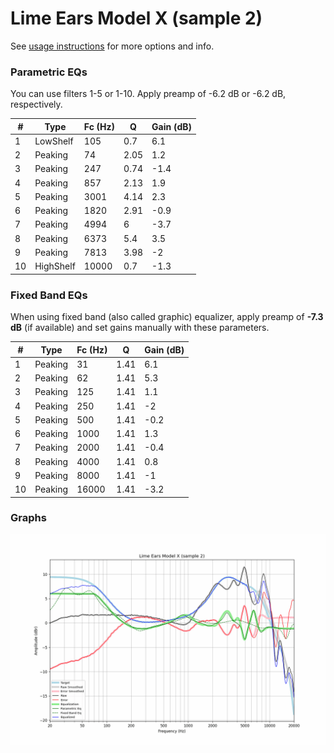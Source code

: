 # Lime Ears Model X (sample 2)
See [usage instructions](https://github.com/jaakkopasanen/AutoEq#usage) for more options and info.

### Parametric EQs
You can use filters 1-5 or 1-10. Apply preamp of -6.2 dB or -6.2 dB, respectively.

|   # | Type      |   Fc (Hz) |    Q |   Gain (dB) |
|-----|-----------|-----------|------|-------------|
|   1 | LowShelf  |       105 | 0.7  |         6.1 |
|   2 | Peaking   |        74 | 2.05 |         1.2 |
|   3 | Peaking   |       247 | 0.74 |        -1.4 |
|   4 | Peaking   |       857 | 2.13 |         1.9 |
|   5 | Peaking   |      3001 | 4.14 |         2.3 |
|   6 | Peaking   |      1820 | 2.91 |        -0.9 |
|   7 | Peaking   |      4994 | 6    |        -3.7 |
|   8 | Peaking   |      6373 | 5.4  |         3.5 |
|   9 | Peaking   |      7813 | 3.98 |        -2   |
|  10 | HighShelf |     10000 | 0.7  |        -1.3 |

### Fixed Band EQs
When using fixed band (also called graphic) equalizer, apply preamp of **-7.3 dB** (if available) and set gains manually with these parameters.

|   # | Type    |   Fc (Hz) |    Q |   Gain (dB) |
|-----|---------|-----------|------|-------------|
|   1 | Peaking |        31 | 1.41 |         6.1 |
|   2 | Peaking |        62 | 1.41 |         5.3 |
|   3 | Peaking |       125 | 1.41 |         1.1 |
|   4 | Peaking |       250 | 1.41 |        -2   |
|   5 | Peaking |       500 | 1.41 |        -0.2 |
|   6 | Peaking |      1000 | 1.41 |         1.3 |
|   7 | Peaking |      2000 | 1.41 |        -0.4 |
|   8 | Peaking |      4000 | 1.41 |         0.8 |
|   9 | Peaking |      8000 | 1.41 |        -1   |
|  10 | Peaking |     16000 | 1.41 |        -3.2 |

### Graphs
![](./Lime%20Ears%20Model%20X%20(sample%202).png)
